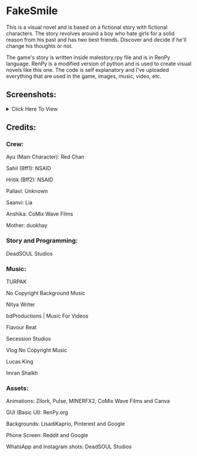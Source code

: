 # FakeSmile

This is a visual novel and is based on a fictional story with fictional characters. The story revolves around a boy who hate girls for a solid reason from his past and has two best friends. Discover and decide if he'll change his thoughts or not.

The game's story is written inside malestory.rpy file and is in RenPy language. RenPy is a modified version of python and is used to create visual novels like this one. The code is self explanatory and I've uploaded everything that are used in the game, images, music, video, etc.

## Screenshots:
<details>
  <summary>Click Here To View</summary>
  <img src="https://github.com/Newbie-coder09/FakeSmile/assets/119154806/e8198eb7-d97e-418d-b0e2-1c027bd88308" name="Snapshot_2023-05-17_13-52-17">
  <img src="https://user-images.githubusercontent.com/119154806/230674700-4ff96a4d-da93-4290-a6d9-f37a6d24645c.png" name="Screenshot_20230408015357">
  <img src="https://user-images.githubusercontent.com/119154806/230674703-dd26825a-dc28-4239-b06b-0bd60afb67ed.png" name="Screenshot_20230408015408">
  <img src="https://user-images.githubusercontent.com/119154806/230674707-1ce905a2-1364-4611-9256-f167bc7966d1.png" name="Screenshot_20230408015423">
  <img src="https://user-images.githubusercontent.com/119154806/230674710-f737b14c-e5c3-4a9d-827d-167712c8d20f.png" name="Screenshot_20230408015440">
  <img src="https://user-images.githubusercontent.com/119154806/230674719-8de88976-7416-4702-92c0-13a723f80b9f.png" name="Screenshot_20230408015503">
  <img src="https://user-images.githubusercontent.com/119154806/230674724-473b5da5-50c6-4e9c-bfcc-54e4829b5098.png" name="Screenshot_20230408015514">
  <img src="https://user-images.githubusercontent.com/119154806/230674726-8ca5138c-4974-49ab-ac61-c9233250e985.png" name="Screenshot_20230408015532">
  <img src="https://user-images.githubusercontent.com/119154806/230674730-fea1fb65-efa9-4cfa-9e58-18ada95ffdf1.png" name="Screenshot_20230408015633">
  <img src="https://user-images.githubusercontent.com/119154806/230674733-5ce3ba91-61ad-452a-8996-f48bb9f827d5.png" name="Screenshot_20230408015654">
</details>

## Credits:

### Crew:
Ayu (Main Character): Red Chan

Sahil (Bff1): NSAID

Hritik (Bff2): NSAID

Pallavi: Unknown

Saanvi: Lia

Anshika: CoMix Wave Films

Mother: duokhay


### Story and Programming:

DeadSOUL Studios

### Music:

TURPAK

No Copyright Background Music

Nitya Writer

bdProductions | Music For Videos

Flavour Beat

Secession Studios

Vlog No Copyright Music

Lucas King

Imran Shaikh

### Assets:

Animations: Zilork, Pulse, MINERFX2, CoMix Wave Films and Canva

GUI (Basic UI): RenPy.org

Backgrounds: LisadiKaprio, Pinterest and Google

Phone Screen: Reddit and Google

WhatsApp and Instagram shots: DeadSOUL Studios
